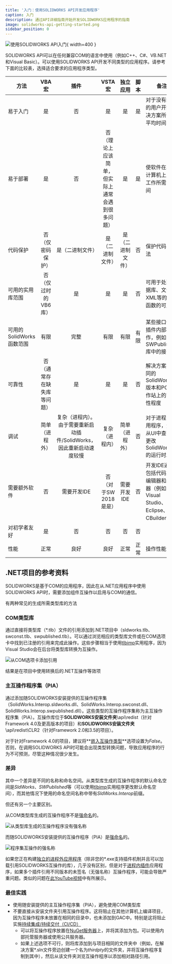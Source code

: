```yaml
---
title: '入门：使用SOLIDWORKS API开发应用程序'
caption: 入门
description: 通过API详细指南开始开发SOLIDWORKS应用程序的指南
image: solidworks-api-getting-started.png
sidebar_position: 0
---
```

![使用SOLIDWORKS API入门](solidworks-api-getting-started.png){ width=400 }

SOLIDWORKS API可以在任何兼容COM的语言中使用（例如C++、C#、VB.NET和Visual Basic）。可以使用SOLIDWORKS API开发不同类型的应用程序。请参考下面的比较表，选择适合要求的应用程序类型。

|方法|VBA宏|插件|VSTA宏|独立应用|脚本|备注|
|------|:--------:|:-----:|:---------:|:----------:|:-----:|--------|
|易于入门|是|否|是|是|是|对于没有经验的用户开始解决方案所需的平均时间|
|易于部署|是|否|否（理论上应该简单，但实际上通常会遇到很多问题）|是|是|使软件在其他计算机上正常工作所需的时间|
|代码保护|否（仅密码保护）|是（二进制文件）|是（二进制文件）|是（二进制文件）|否|保护代码的方法|
|可用的实用库范围|否（仅过时的VB6库）|是|是|是|否|可用于处理数据库、文件、XML等的实用函数的可用性|
|可用的SolidWorks函数范围|有限|完整|有限|有限|有限|某些接口仅在插件内部操作，例如SWPublished库中的接口|
|可靠性|否（通常存在缺失库等问题）|是|是|是|否|解决方案在不同的SolidWorks版本和PC工作站上的可靠性程度|
|调试|简单（进程外）|复杂（进程内）。由于需要重新启动插件/SolidWorks，因此重新启动速度较慢|复杂（进程内）|简单（进程外）|否|对于进程内应用程序，无法从UI中查看和更改SolidWorks的运行时。|
|需要额外软件|否|需要开发IDE|否（对于SW 2018是是）|需要开发IDE|否|开发IDE通常包括代码文本编辑器和编译器（例如Visual Studio、Eclipse、CBuilder等）|
|对初学者友好|是|否|否|否|否||
|性能|正常|良好|良好|正常|正常|操作性能|

## .NET项目的参考资料

SOLIDWORKS是基于COM的应用程序，因此在从.NET应用程序中使用SOLIDWORKS API时，需要添加组件互操作以启用与COM的通信。

有两种常见的生成所需类型库的方法

### COM类型库

通过直接将类型库（*.tlb）文件的引用添加到.NET项目中（sldworks.tlb、swconst.tlb、swpublished.tlb）。可以通过浏览相应的类型库文件或在COM选项卡中找到已注册的引用来完成此操作。这些步骤相当于使用[tlbimp](https://docs.microsoft.com/en-us/dotnet/framework/tools/tlbimp-exe-type-library-importer)实用程序，因为Visual Studio会在后台将类型库转换为互操作。

![从COM选项卡添加引用](com-tab-references.png)

结果是在项目中使用转换后的.NET互操作等效项

### 主互操作程序集（PIA）

通过添加随SOLIDWORKS安装提供的互操作程序集（SolidWorks.Interop.sldworks.dll、SolidWorks.Interop.swconst.dll、SolidWorks.Interop.swpublished.dll）。这些类型的互操作程序集称为主互操作程序集（PIA）。互操作库位于**SOLIDWORKS安装文件夹**\api\redist（针对Framework 4.0及更高版本的项目）和**SOLIDWORKS安装文件夹**\api\redist\CLR2（针对Framework 2.0和3.5的项目）。

对于针对Framework 4.0的项目，建议将**[嵌入互操作类型](https://docs.microsoft.com/en-us/dotnet/framework/interop/type-equivalence-and-embedded-interop-types)**选项设置为*False*。
否则，在调用SOLIDWORKS API时可能会出现类型转换问题，导致应用程序的行为不可预测，尽管这种情况很少发生。

### 差异

其中一个差异是不同的名称和命名空间。从类型库生成的互操作程序的默认命名空间是*SldWorks*、*SWPublished*等（可以使用[tlbimp](https://docs.microsoft.com/en-us/dotnet/framework/tools/tlbimp-exe-type-library-importer)实用程序更改默认命名空间），而其他情况下使用的命名空间名称中带有*SldWorks.Interop*前缀。

但还有另一个主要区别。

从COM类型库生成的互操作程序不是[强命名](https://docs.microsoft.com/en-us/dotnet/standard/assembly/create-use-strong-named)的。

![从类型库生成的互操作程序没有强名称](com-strong-name-false.png)

而随SOLIDWORKS安装提供的互操作程序（PIA）是[强命名](https://docs.microsoft.com/en-us/dotnet/standard/assembly/create-use-strong-named)的。

![程序集互操作的强名称](net-strong-name-true.png)

如果您正在构建[独立的进程外应用程序](stand-alone)（除非您的*.exe支持插件机制并且可以加载引用SOLIDWORKS互操作的库），几乎没有区别，但是对于[进程内插件](add-ins)应用程序，如果多个插件引用不同版本的未签名（无强名称）互操作程序，可能会导致严重问题。类似的问题在[此YouTube视频](https://www.youtube.com/watch?v=ZeWDoJ5TC7o)中有所展示。

### 最佳实践

* 使用随安装提供的主互操作程序集（PIA），避免使用COM类型库
* 不要直接从安装文件夹引用互操作程序。这将阻止在其他计算机上编译项目，因为互操作程序未放置在相同的目录中，也未添加到GAC中。特别是这将阻止实施[持续集成/持续交付（CI/CD）](https://blog.xarial.com/ci-cd/)
  * 可以将互操作程序放置在[NuGet服务器](https://www.nuget.org/)上，并将其添加为包。可以使用内部托管服务器或使用公共服务器。
  * 如果上述选项不可行，则将库添加到与项目相同的文件夹中（例如，在解决方案*.sln文件旁边创建一个名为*thirdpty*的文件夹，并将互操作程序复制到其中），然后从该文件夹浏览互操作程序以添加相对路径引用。